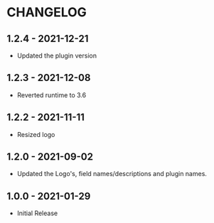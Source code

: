 # CHANGELOG

## 1.2.4 - 2021-12-21
* Updated the plugin version

## 1.2.3 - 2021-12-08
* Reverted runtime to 3.6

## 1.2.2 - 2021-11-11
* Resized logo 

## 1.2.0 - 2021-09-02

* Updated the Logo's, field names/descriptions and plugin names.

## 1.0.0 - 2021-01-29

* Initial Release